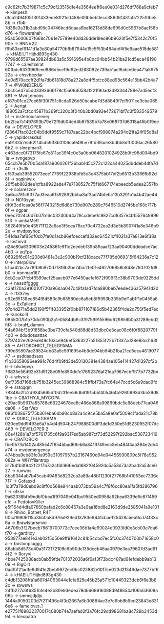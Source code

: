 c9c62fc7b3f9871c5c79cf23515dfe4e3564ee1f6ee0e031d276df768a9cfeb7 -> kimpesh
dfca2494f051301433ede8ff21c0486e00b5eb0ecc386061431a07225f0be58b -> r1t4i
7d38e3a31b3abd95c04746bcd6daaa9ba16213d88de695d0c5967b8ae158bd76 -> flowerahah
95a05600607f668c7061e75789e40dd36dde19ed86b9620f5e7f5342c70f590e -> RNNV22
f9b83aef9141d1a3c80a54770bfb87944c15c5f53b484abf4f5e9aae515de581 -> kHAEIUTHijhd893g430
9799d65597ae39824db83a5c591695e4b8dc94bb54b21ba21cd5eca481907747 -> c3lestialrat
60fbdc6333969eed886d5cef9d92ed283082e739a51ac9bdce0ea471a597522a -> chsvbezdar
4e0d570accff2d1fa7db61818d78a272a8d4f5bfcc88ed98c564e16bb42b4a77 -> @W0NDERUS
3bc0ce47b5d0339366bf79c15a084058a1221f90ad3d93344788e7ad5ecf3881 -> MvdLemons
ef87b01ce27ce65f30f751c8cda926d80bcabe7d3d8849f7cf5011ce3cba0652 -> Aertat
188052a7cfcc45871b369fc320c3f040b3bd0a93e472671bf7d3f58354957951 -> insterioiosmenej
bb2fca7c1497893b79e72f9db04ed4b67539b7a78c068737d6318a45b0f9ee6a -> DEVELOPER
f28647fac82c04b9ddf9559c7187aac22bc4bcf998874a294d21fa24f05d8a15 -> yapidorasdsd
ea913352e562f145d5933b0106ca949be79fd39ade3bdbb8df0006ac265806b2 -> sleepman3
c463dcc0f73175fe67c811ac39f4c0e3a0bb0648201024928b0fc96d004bd91a -> rvngepvp
65ccb7e5b70b5da187a9060261f26bab1d5c272c122ca44025dbddeb4dfa7d40 -> r3s3k
cf53bab39552073ece17769f22938bfb5c3c4375bb17ef2b6513b3366fb92d8f -> sqqiniwix
26f5eb882dee1cfba8922ade47e7188527d75f1d667174ebeecb5edea2357fb2 -> solarezzov
3a6ca781c6377ad3eaa61592892bbba8af3ad74bfebc13b3291b1a4b42ae443f -> N010syat
df0f3cd1caa0a56f7743215d6d8b730d907d289c7546510d2745be168c717b0f -> ogpar
0eec7024c6d7b07b16c03240b64a79ccdebe1c9827cd8357e4b1557649996513 -> umkaMeff
362849fb0e435711122a6ae3f5cea76ac70c4732ea2d3e5b890741a8e346b92e -> mvdpsyhoz
541daa7af95df0cb7fe0d1acb96efceccefd32ec64521cf4021a37a813e6f38a -> lostmvd
d24e80a6309603e245861e911c2eedebf39b89aaaf23aa90400dddadce7ac4b0 -> uqTpu
06929f6c81c208d0481e3e2c900b19cf218cace77f785d069315f64236a7c120 -> interp0low
515a42bc7a78fb9b970d718f6b2be745c2fe01e462706856b848e780702fd8b0 -> ironman167
8cb2ca07fcbf6599acf25aaeb077e6450aafef672f999f3c38b9703de9225dde -> neasdfgggg
43af120a3916010f720a96daa047c48fa1ad7fda880beb7eede436a57941d204 -> l1337ey
c62e65136ec854f8d583c9b65580dc6a5eb5f9953b335b9ef1ab1f1e0455a83d -> ExTallentt
97c4d271a5dd2190f5f1f833952f0bb871107186d5b42365f4de2d756f5ed7ec -> KurokoIII
0855007b1b70dc090b2a1e0584db9c3f9759915596d629856b0a31289ebd2fd3 -> bruH_damnn
54a694bf3b91858be3ba730dfa540d88d8d53dbc0e3cac08c6f0f8820779f4d0 -> ddudossattak 
3797402e262ea849cf63ce946ef5363227a51855f22b7f337cd28e93cd163f85 -> AHTOKOHICT_TELEGPAMA
799d65597ae39824db83a5c591695e4b8dc94bb54b21ba21cd5eca481907747 -> asddaadsass
f1b33658096ee991c76d4f09fd3de50130381e4384ae105e114427d1397cf2b6 -> blvdepvp
76835e56d92e31d9128e09fe850dcfc17692376af21ea7967ecbf977b7732bd0 -> whyrek
9ef735d7168cb751b3245ec39868984c51ffbf73a7fc64e47ccd5c6a9dad9fd9 -> sstqqqm
78348a2fc2d9345665df0d231ee56db61915b5f405464b9260693d3b539d81be -> CBATHYJI_MYCOPA
c29ac9b9617a85788e69224678ee8c466e868a99869bdc5e88deb77ea046da08 -> StarVeb
086f008675f75b361eba6db90cb8a2a4c94e5ba5a8e0af5009c1fada21c78b07 -> DOKC_TELEGRAMA 
020ee9dd9493e6a7b4d4d504b247988600dff3de1d350e51d5230952f07dc469 -> DEVELOPER 2
86e4f28b1a7bf5761735c6f9a9317ed5ab987cf73d52297f292bac538723419e -> CBATOBCKI
fbe0573a1402a485547f654bbad66eb6a8419749edc8eb484f4aa364e2db4a74 -> mvdemergency
474bba9eb83fc0a959e31057957b23167460d94d04456930809c5f78e952082a -> WHYfilantrop
31784fb3f942f22f7b7a2cf60966eda1682f04592dd5a53d73a2bad2a53ce627 -> ruowns
8ba9344ab7b45cab49483d8232ca3a89a48b11230f27768b141053ec7336c717 -> Gofasxd
1d3f7a79d0ebd9c8ff0d568e944aab073bb59a4c7f8f6cc80ea1fa5fd286796f -> ofksv
9a62336bfb9edbf0bea1f97049e041bc9550ed0958a62bea6339e6c67f459cfc -> FedotovKiller
e5f164d4dfa97660bafad2c6c88467a3e9aa16bd8e2163d9de2585041a9e1018 -> Rhino_Botnet_R4T
00ca19806f15b3bb0a8d976a929ed13783e9441cbae125428a5ea9cd74f33c6a -> BrawIstarsmvd
46706b3f27beeb76619700772c7cee36b1a4e99024e0933fd0e3cb03e7da6f70 -> garditoy
953877ae841e3ab02f5d56e9ff91642c81b54cbd7ec5fc6c3740700b71658c0a -> bostonpluggg
86abb8d573c40a3173172109c6b90dc135dceb46aa0979e3ea79607d3ad914f2 -> Roryvi
4bbe7425088acb0ab59fde701372036a6f6af3f73bdc407ad61efdebb9ab1309 -> RigOlit
0aa1b121adfe6d941e2beb9672ec0bc023882e1017ce023d21349dae7377bf64 -> kHAEIUTHijhd893g430
c4db13208ffa1a607d4063044e1cfa825a45b25a571c10449323deb6f6a3b82c -> sxwsws
24fb277c6f6351bfe4e2b80e93edea78d6668916088d948854a106b63608a06c -> smmsjdjdjs
1444a9050203d7f211496c4f3d2667a6b30884ae3e7c6bb9b9ed23843e8316e6 -> famelover_1
e27751f89832370017c080b74e7aefad2f3a76fc29dd98681ba8c729b3453d94 -> kleopatra
